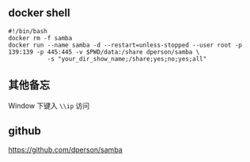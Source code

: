 
## docker shell

```shell
#!/bin/bash
docker rm -f samba
docker run --name samba -d --restart=unless-stopped --user root -p 139:139 -p 445:445 -v $PWD/data:/share dperson/samba \
           -s "your_dir_show_name;/share;yes;no;yes;all"
```

## 其他备忘

Window 下键入 `\\ip` 访问


## github

https://github.com/dperson/samba
